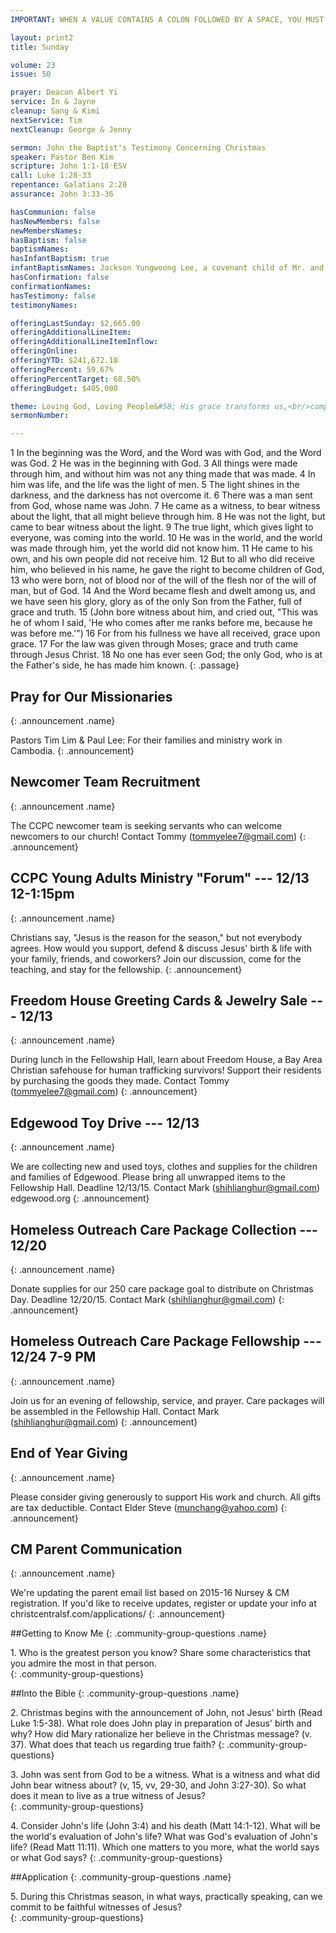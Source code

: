 ```yaml
---
IMPORTANT: WHEN A VALUE CONTAINS A COLON FOLLOWED BY A SPACE, YOU MUST USE &#58;

layout: print2
title: Sunday

volume: 23
issue: 50

prayer: Deacon Albert Yi
service: In & Jayne
cleanup: Sang & Kimi
nextService: Tim
nextCleanup: George & Jenny

sermon: John the Baptist's Testimony Concerning Christmas
speaker: Pastor Ben Kim
scripture: John 1:1-18 ESV
call: Luke 1:28-33
repentance: Galatians 2:20
assurance: John 3:33-36

hasCommunion: false
hasNewMembers: false
newMembersNames:
hasBaptism: false
baptismNames: 
hasInfantBaptism: true
infantBaptismNames: Jackson Yungwoong Lee, a covenant child of Mr. and Mrs. Yung and Jenny Lee
hasConfirmation: false
confirmationNames: 
hasTestimony: false
testimonyNames:

offeringLastSunday: $2,665.00
offeringAdditionalLineItem: 
offeringAdditionalLineItemInflow: 
offeringOnline: 
offeringYTD: $241,672.18
offeringPercent: 59.67%
offeringPercentTarget: 68.50%
offeringBudget: $405,000

theme: Loving God, Loving People&#58; His grace transforms us,<br/>compelling us to love others.
sermonNumber: 

---
```


1 In the beginning was the Word, and the Word was with God, and the Word was God. 2 He was in the beginning with God. 3 All things were made through him, and without him was not any thing made that was made. 4 In him was life, and the life was the light of men. 5 The light shines in the darkness, and the darkness has not overcome it. 6 There was a man sent from God, whose name was John. 7 He came as a witness, to bear witness about the light, that all might believe through him. 8 He was not the light, but came to bear witness about the light. 9 The true light, which gives light to everyone, was coming into the world. 10 He was in the world, and the world was made through him, yet the world did not know him. 11 He came to his own, and his own people did not receive him. 12 But to all who did receive him, who believed in his name, he gave the right to become children of God, 13 who were born, not of blood nor of the will of the flesh nor of the will of man, but of God. 14 And the Word became flesh and dwelt among us, and we have seen his glory, glory as of the only Son from the Father, full of grace and truth. 15 (John bore witness about him, and cried out, "This was he of whom I said, 'He who comes after me ranks before me, because he was before me.'") 16 For from his fullness we have all received, grace upon grace. 17 For the law was given through Moses; grace and truth came through Jesus Christ. 18 No one has ever seen God; the only God, who is at the Father's side, he has made him known.
{: .passage}


## Pray for Our Missionaries
{: .announcement .name}

Pastors Tim Lim &amp; Paul Lee: For their families and ministry work in Cambodia.
{: .announcement} 

## Newcomer Team Recruitment
{: .announcement .name}

The CCPC newcomer team is seeking servants who can welcome newcomers to our church! Contact Tommy (tommyelee7@gmail.com)
{: .announcement} 

## CCPC Young Adults Ministry "Forum" --- 12/13 12-1:15pm
{: .announcement .name}

Christians say, "Jesus is the reason for the season," but not everybody agrees. How would you support, defend & discuss Jesus' birth & life with your family, friends, and coworkers? Join our discussion, come for the teaching, and stay for the fellowship.
{: .announcement}

## Freedom House Greeting Cards &amp; Jewelry Sale --- 12/13
{: .announcement .name}

During lunch in the Fellowship Hall, learn about Freedom House, a Bay Area Christian safehouse for human trafficking survivors! Support their residents by purchasing the goods they made. Contact Tommy (tommyelee7@gmail.com)
{: .announcement}

## Edgewood Toy Drive --- 12/13
{: .announcement .name}

We are collecting new and used toys, clothes and supplies for the children and families of Edgewood. Please bring all unwrapped items to the Fellowship Hall. Deadline 12/13/15. Contact Mark (shihlianghur@gmail.com) edgewood.org
{: .announcement}

## Homeless Outreach Care Package Collection --- 12/20
{: .announcement .name}

Donate supplies for our 250 care package goal to distribute on Christmas Day. Deadline 12/20/15. Contact Mark (shihlianghur@gmail.com)
{: .announcement}

## Homeless Outreach Care Package Fellowship --- 12/24 7-9 PM
{: .announcement .name}

Join us for an evening of fellowship, service, and prayer. Care packages will be assembled in the Fellowship Hall. Contact Mark (shihlianghur@gmail.com)
{: .announcement}

## End of Year Giving
{: .announcement .name}

Please consider giving generously to support His work and church. All gifts are tax deductible. Contact Elder Steve (munchang@yahoo.com)
{: .announcement}

## CM Parent Communication
{: .announcement .name}

We're updating the parent email list based on 2015-16 Nursey &amp; CM registration. If you'd like to receive updates, register or update your info at christcentralsf.com/applications/
{: .announcement}



##Getting to Know Me
{: .community-group-questions .name}

1\.  Who is the greatest person you know?  Share some characteristics that you admire the most in that person.  
{: .community-group-questions}

##Into the Bible
{: .community-group-questions .name}

2\. Christmas begins with the announcement of John, not Jesus' birth (Read Luke 1:5-38). What role does John play in preparation of Jesus' birth and why?  How did Mary rationalize her believe in the Christmas message? (v. 37).  What does that teach us regarding true faith? 
{: .community-group-questions}

3\. John was sent from God to be a witness.  What is a witness and what did John bear witness about?  (v, 15, vv, 29-30, and John 3:27-30).  So what does it mean to live as a true witness of Jesus?  
{: .community-group-questions}

4\. Consider John's life (John 3:4) and his death (Matt 14:1-12).  What will be the world's evaluation of John's life?  What was God's evaluation of John's life? (Read Matt 11:11).  Which one matters to you more, what the world says or what God says?
{: .community-group-questions}

##Application
{: .community-group-questions .name}

5\. During this Christmas season, in what ways, practically speaking, can we commit to be faithful witnesses of Jesus?  
{: .community-group-questions}